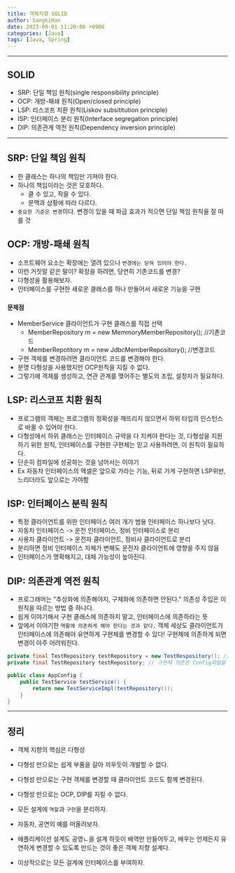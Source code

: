 ```yaml
---
title: 객체지향 SOLID
author: SangkiHan
date: 2023-09-01 11:20:00 +0900
categories: [Java]
tags: [Java, Spring]
---
```

------------

## SOLID

+ SRP: 단일 책임 원칙(single responsibility principle)
+ OCP: 개방-패쇄 원칙(Open/closed principle)
+ LSP: 리스코프 치환 원칙(Liskov subsititution principle)
+ ISP: 인터페이스 분리 원칙(Interface segregation principle)
+ DIP: 의존관계 역전 원칙(Dependency inversion principle)

------------

## SRP: 단일 책임 원칙
+ 한 클래스는 하나의 책임만 가져야 한다.
+ 하나의 책임이라는 것은 모호하다.
    + 클 수 있고, 작을 수 있다.
    + 문맥과 상황에 따라 다르다.
+ ```중요한 기준은 변경```이다. 변경이 있을 때 파급 효과가 적으면 단일 책임 원칙을 잘 따를 것

## OCP: 개방-패쇄 원칙
+ 소프트웨어 요소는 확장에는 열려 있으나 ```변경에는 닫혀 있어야 한다.```
+ 이런 거짓말 같은 말이? 확장을 하려면, 당연히 기존코드를 변경?
+ 다형성을 활용해보자.
+ 인터페이스를 구현한 새로운 클래스를 하나 만들어서 새로운 기능을 구현


### ```문제점```
+ MemberService 클라이언트가 구현 클래스를 직접 선택
    + MemberRepository m = new MemmoryMemberRepository(); //기존코드
    + MemberRepotitory m = new JdbcMemberRepository(); //변경코드
+ 구현 객체를 변경하려면 클라이언트 코드를 변경해야 한다.
+ 분명 다형성을 사용했지만 OCP원칙을 지킬 수 없다.
+ 그렇기에 객체를 생성하고, 연관 관계를 맺어주는 별도의 조립, 설정자가 필요하다.

## LSP: 리스코프 치환 원칙
+ 프로그램의 객체는 프로그램의 정확성을 깨뜨리지 않으면서 하위 타입의 인스턴스로 바꿀 수 있어야 한다.
+ 다형성에서 하위 클래스는 인터페이스 규약을 다 지켜야 한다는 것, 다형성을 지원하기 위한 원칙, 인터페이스를 구현한 구현체는 믿고 사용하려면, 이 원칙이 필요하다.
+ 단순히 컴파일에 성공하는 것을 넘어서는 이야기
+ Ex 자동차 인터페이스의 엑셀은 앞으로 가라는 기능, 뒤로 가게 구현하면 LSP위반, 느리더라도 앞으로는 가야함

## ISP: 인터페이스 분릭 원칙
+ 특정 클라이언트를 위한 인터페이스 여러 개가 범용 인터페이스 하나보다 낫다.
+ 자동차 인터페이스 -> 운전 인터페이스, 정비 인터페이스로 분리
+ 사용자 클라이언트 -> 운전자 클라이언트, 정비사 클라이언트로 분리
+ 분리하면 정비 인터페이스 자체가 변해도 운전자 클라이언트에 영향을 주지 않음
+ 인터페이스가 명확해지고, 대체 가능성이 높아진다.

## DIP: 의존관계 역전 원칙
+ 프로그래머는 "추상화에 의존해야지, 구체화에 의존하면 안된다." 의존성 주입은 이 원칙을 따르는 방법 중 하나다.
+ 쉽게 이야기해서 구현 클래스에 의존하지 말고, 인터페이스에 의존하라는 뜻
+ 앞에서 이야기한 ```역활에 의존하게 해야 한다는 것과 같다.``` 객체 세상도 클라이언트가 인터페이스에 의존해야 유연하게 구현체를 변경할 수 있다! 구현체에 의존하게 되면 변경이 아주 어려워진다.

``` java
private final TestRepository testRepository = new TestRespository(); //이처럼 인터페이스뿐만아니라 구현체에 의존하게 하면 안된다. Service에서는 구현체에까지 관리하게 해서는 안된다.
private final TestRepository testRepository; // 구현체 의존은 Config파일을 만들어 따로 관리해야한다
```

``` java
public class AppConfig {
	public TestService testService() {
		return new TestServiceImpl(testRepository());
	}
}
```

------------

## 정리
+ 객체 지향의 핵심은 다형성
+ 다형성 만으로는 쉽게 부품을 갈아 끼우듯이 개발할 수 없다.
+ 다형성 만으로는 구현 객체를 변경할 때 클라이언트 코드도 함께 변경된다.
+ 다형성 만으로는 OCP, DIP를 지킬 수 없다.

+ 모든 설계에 ```역할```과 ```구현```을 분리하자.
+ 자동차, 공연의 예를 떠올려보자.
+ 애플리케이션 설계도 공영ㄴ을 설계 하듯이 배역만 만들어두고, 배우는 언제든지 유연하게 변경할 수 있도록 만드는 것이 좋은 객체 지향 설계다.
+ 이상적으로는 모든 걸계에 인터페이스를 부여하자.